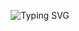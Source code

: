 
<p align="center">
  <img src="https://readme-typing-svg.demolab.com?font=Fira+Code&size=40&duration=3000&pause=700&color=00CFFF&center=true&vCenter=true&width=1000&height=80&lines=🤖+SMASH-V1+BOT;⚡+POWERFUL+BOT+SYSTEM;🔥+POWERED+BY+SIR+LOFT;💥+NEXT+GEN+WHATSAPP+BOT" alt="Typing SVG" />
</p>
